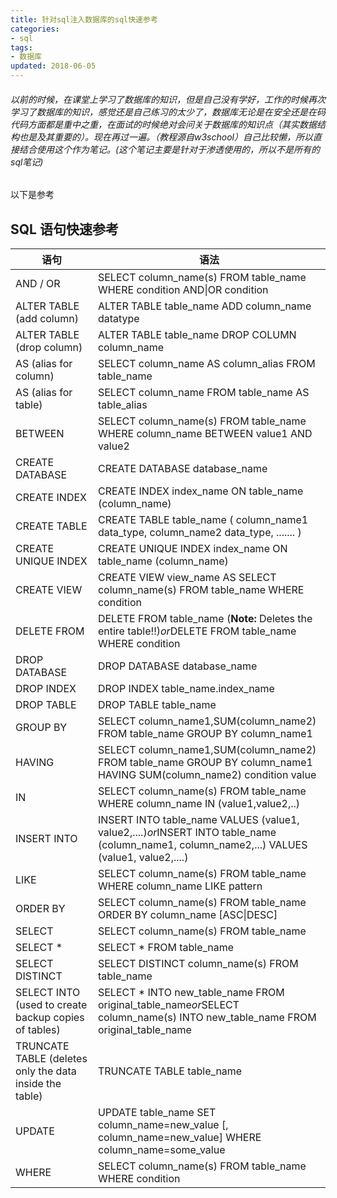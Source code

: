 ```yaml
---
title: 针对sql注入数据库的sql快速参考
categories:
- sql
tags:
- 数据库
updated: 2018-06-05
---
```


###### 以前的时候，在课堂上学习了数据库的知识，但是自己没有学好，工作的时候再次学习了数据库的知识，感觉还是自己练习的太少了，数据库无论是在安全还是在码代码方面都是重中之重，在面试的时候绝对会问关于数据库的知识点（其实数据结构也是及其重要的）。现在再过一遍。（教程源自w3school）自己比较懒，所以直接结合使用这个作为笔记。(这个笔记主要是针对于渗透使用的，所以不是所有的sql笔记)

以下是参考

## SQL 语句快速参考

| 语句                                                    | 语法                                                         |
| ------------------------------------------------------- | ------------------------------------------------------------ |
| AND / OR                                                | SELECT column_name(s) FROM table_name WHERE condition AND\|OR condition |
| ALTER TABLE (add column)                                | ALTER TABLE table_name  ADD column_name datatype             |
| ALTER TABLE (drop column)                               | ALTER TABLE table_name  DROP COLUMN column_name              |
| AS (alias for column)                                   | SELECT column_name AS column_alias FROM table_name           |
| AS (alias for table)                                    | SELECT column_name FROM table_name  AS table_alias           |
| BETWEEN                                                 | SELECT column_name(s) FROM table_name WHERE column_name BETWEEN value1 AND value2 |
| CREATE DATABASE                                         | CREATE DATABASE database_name                                |
| CREATE INDEX                                            | CREATE INDEX index_name ON table_name (column_name)          |
| CREATE TABLE                                            | CREATE TABLE table_name ( column_name1 data_type, column_name2 data_type, ....... ) |
| CREATE UNIQUE INDEX                                     | CREATE UNIQUE INDEX index_name ON table_name (column_name)   |
| CREATE VIEW                                             | CREATE VIEW view_name AS SELECT column_name(s) FROM table_name WHERE condition |
| DELETE FROM                                             | DELETE FROM table_name  (**Note:** Deletes the entire table!!)*or*DELETE FROM table_name WHERE condition |
| DROP DATABASE                                           | DROP DATABASE database_name                                  |
| DROP INDEX                                              | DROP INDEX table_name.index_name                             |
| DROP TABLE                                              | DROP TABLE table_name                                        |
| GROUP BY                                                | SELECT column_name1,SUM(column_name2) FROM table_name GROUP BY column_name1 |
| HAVING                                                  | SELECT column_name1,SUM(column_name2) FROM table_name GROUP BY column_name1 HAVING SUM(column_name2) condition value |
| IN                                                      | SELECT column_name(s) FROM table_name WHERE column_name IN (value1,value2,..) |
| INSERT INTO                                             | INSERT INTO table_name VALUES (value1, value2,....)*or*INSERT INTO table_name (column_name1, column_name2,...) VALUES (value1, value2,....) |
| LIKE                                                    | SELECT column_name(s) FROM table_name WHERE column_name LIKE pattern |
| ORDER BY                                                | SELECT column_name(s) FROM table_name ORDER BY column_name [ASC\|DESC] |
| SELECT                                                  | SELECT column_name(s) FROM table_name                        |
| SELECT *                                                | SELECT * FROM table_name                                     |
| SELECT DISTINCT                                         | SELECT DISTINCT column_name(s) FROM table_name               |
| SELECT INTO (used to create backup copies of tables)    | SELECT * INTO new_table_name FROM original_table_name*or*SELECT column_name(s) INTO new_table_name FROM original_table_name |
| TRUNCATE TABLE (deletes only the data inside the table) | TRUNCATE TABLE table_name                                    |
| UPDATE                                                  | UPDATE table_name SET column_name=new_value [, column_name=new_value] WHERE column_name=some_value |
| WHERE                                                   | SELECT column_name(s) FROM table_name WHERE condition        |


